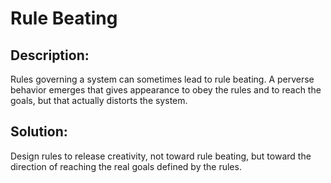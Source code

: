 # Rule Beating

## Description:

Rules governing a system can sometimes lead to rule beating. A perverse behavior emerges that gives appearance to obey the rules and to reach the goals, but that actually distorts the system.

## Solution:

Design rules to release creativity, not toward rule beating, but toward the direction of reaching the real goals defined by the rules.